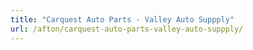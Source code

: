 ```yaml
---
title: "Carquest Auto Parts - Valley Auto Suppply"
url: /afton/carquest-auto-parts-valley-auto-suppply/
---
```

